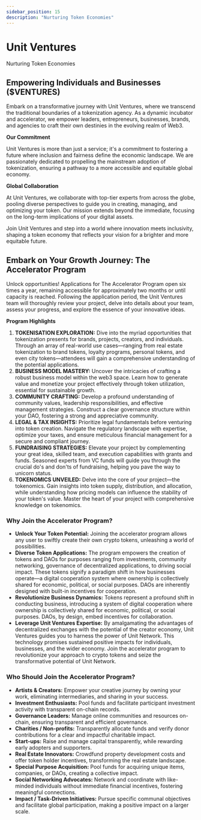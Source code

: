 ```yaml
---
sidebar_position: 15
description: "Nurturing Token Economies"
---
```


# Unit Ventures

Nurturing Token Economies

## Empowering Individuals and Businesses ($VENTURES)

Embark on a transformative journey with Unit Ventures, where we transcend the traditional boundaries of a tokenization agency. As a dynamic incubator and accelerator, we empower leaders, entrepreneurs, businesses, brands, and agencies to craft their own destinies in the evolving realm of Web3.

**Our Commitment**

Unit Ventures is more than just a service; it's a commitment to fostering a future where inclusion and fairness define the economic landscape. We are passionately dedicated to propelling the mainstream adoption of tokenization, ensuring a pathway to a more accessible and equitable global economy.

**Global Collaboration**

At Unit Ventures, we collaborate with top-tier experts from across the globe, pooling diverse perspectives to guide you in creating, managing, and optimizing your token. Our mission extends beyond the immediate, focusing on the long-term implications of your digital assets.

Join Unit Ventures and step into a world where innovation meets inclusivity, shaping a token economy that reflects your vision for a brighter and more equitable future.

## Embark on Your Growth Journey: The Accelerator Program

Unlock opportunities! Applications for The Accelerator Program open six times a year, remaining accessible for approximately two months or until capacity is reached. Following the application period, the Unit Ventures team will thoroughly review your project, delve into details about your team, assess your progress, and explore the essence of your innovative ideas.

**Program Highlights**

1. **TOKENISATION EXPLORATION:** Dive into the myriad opportunities that tokenization presents for brands, projects, creators, and individuals. Through an array of real-world use cases—ranging from real estate tokenization to brand tokens, loyalty programs, personal tokens, and even city tokens—attendees will gain a comprehensive understanding of the potential applications.
2. **BUSINESS MODEL MASTERY:** Uncover the intricacies of crafting a robust business model within the web3 space. Learn how to generate value and monetize your project effectively through token utilization, essential for sustainable growth.
3. **COMMUNITY CRAFTING:** Develop a profound understanding of community values, leadership responsibilities, and effective management strategies. Construct a clear governance structure within your DAO, fostering a strong and appreciative community.
4. **LEGAL & TAX INSIGHTS:** Prioritize legal fundamentals before venturing into token creation. Navigate the regulatory landscape with expertise, optimize your taxes, and ensure meticulous financial management for a secure and compliant journey.
5. **FUNDRAISING STRATEGIES:** Elevate your project by complementing your great idea, skilled team, and execution capabilities with grants and funds. Seasoned experts from VC funds will guide you through the crucial do's and don'ts of fundraising, helping you pave the way to unicorn status.
6. **TOKENOMICS UNVEILED:** Delve into the core of your project—the tokenomics. Gain insights into token supply, distribution, and allocation, while understanding how pricing models can influence the stability of your token's value. Master the heart of your project with comprehensive knowledge on tokenomics.

### Why Join the Accelerator Program?

- **Unlock Your Token Potential:** Joining the accelerator program allows any user to swiftly create their own crypto tokens, unleashing a world of possibilities.
- **Diverse Token Applications:** The program empowers the creation of tokens and DAOs for purposes ranging from investments, community networking, governance of decentralized applications, to driving social impact. These tokens signify a paradigm shift in how businesses operate—a digital cooperation system where ownership is collectively shared for economic, political, or social purposes. DAOs are inherently designed with built-in incentives for cooperation.
- **Revolutionize Business Dynamics:** Tokens represent a profound shift in conducting business, introducing a system of digital cooperation where ownership is collectively shared for economic, political, or social purposes. DAOs, by design, embed incentives for collaboration.
- **Leverage Unit Ventures Expertise:** By amalgamating the advantages of decentralized exchanges with the potential of the creator economy, Unit Ventures guides you to harness the power of Unit Network. This technology promises sustained positive impacts for individuals, businesses, and the wider economy. Join the accelerator program to revolutionize your approach to crypto tokens and seize the transformative potential of Unit Network.

### Who Should Join the Accelerator Program?

- **Artists & Creators:** Empower your creative journey by owning your work, eliminating intermediaries, and sharing in your success.
- **Investment Enthusiasts:** Pool funds and facilitate participant investment activity with transparent on-chain records.
- **Governance Leaders:** Manage online communities and resources on-chain, ensuring transparent and efficient governance.
- **Charities / Non-profits:** Transparently allocate funds and verify donor contributions for a clear and impactful charitable impact.
- **Start-ups:** Raise and manage capital transparently, while rewarding early adopters and supporters.
- **Real Estate Innovators:** Crowdfund property development costs and offer token holder incentives, transforming the real estate landscape.
- **Special Purpose Acquisition:** Pool funds for acquiring unique items, companies, or DAOs, creating a collective impact.
- **Social Networking Advocates:** Network and coordinate with like-minded individuals without immediate financial incentives, fostering meaningful connections.
- **Impact / Task-Driven Initiatives:** Pursue specific communal objectives and facilitate global participation, making a positive impact on a larger scale.
